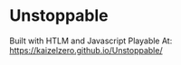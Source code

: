 # Unstoppable
Built with HTLM and Javascript
Playable At: https://kaizelzero.github.io/Unstoppable/
